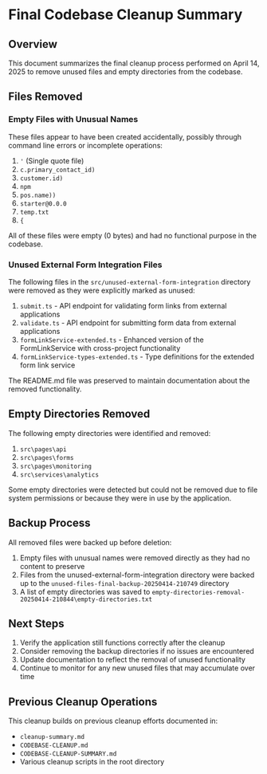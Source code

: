 # Final Codebase Cleanup Summary

## Overview

This document summarizes the final cleanup process performed on April 14, 2025 to remove unused files and empty directories from the codebase.

## Files Removed

### Empty Files with Unusual Names

These files appear to have been created accidentally, possibly through command line errors or incomplete operations:

1. `'` (Single quote file)
2. `c.primary_contact_id)` 
3. `customer.id)`
4. `npm`
5. `pos.name))`
6. `starter@0.0.0`
7. `temp.txt`
8. `{`

All of these files were empty (0 bytes) and had no functional purpose in the codebase.

### Unused External Form Integration Files

The following files in the `src/unused-external-form-integration` directory were removed as they were explicitly marked as unused:

1. `submit.ts` - API endpoint for validating form links from external applications
2. `validate.ts` - API endpoint for submitting form data from external applications
3. `formLinkService-extended.ts` - Enhanced version of the FormLinkService with cross-project functionality
4. `formLinkService-types-extended.ts` - Type definitions for the extended form link service

The README.md file was preserved to maintain documentation about the removed functionality.

## Empty Directories Removed

The following empty directories were identified and removed:

1. `src\pages\api`
2. `src\pages\forms`
3. `src\pages\monitoring` 
4. `src\services\analytics`

Some empty directories were detected but could not be removed due to file system permissions or because they were in use by the application.

## Backup Process

All removed files were backed up before deletion:

1. Empty files with unusual names were removed directly as they had no content to preserve
2. Files from the unused-external-form-integration directory were backed up to the `unused-files-final-backup-20250414-210749` directory
3. A list of empty directories was saved to `empty-directories-removal-20250414-210844\empty-directories.txt`

## Next Steps

1. Verify the application still functions correctly after the cleanup
2. Consider removing the backup directories if no issues are encountered
3. Update documentation to reflect the removal of unused functionality
4. Continue to monitor for any new unused files that may accumulate over time

## Previous Cleanup Operations

This cleanup builds on previous cleanup efforts documented in:
- `cleanup-summary.md`
- `CODEBASE-CLEANUP.md`
- `CODEBASE-CLEANUP-SUMMARY.md`
- Various cleanup scripts in the root directory 